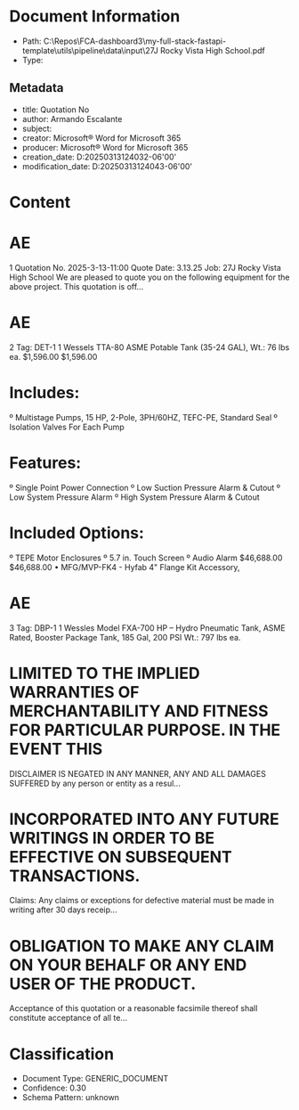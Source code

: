 # Document Information

- Path: C:\Repos\FCA-dashboard3\my-full-stack-fastapi-template\utils\pipeline\data\input\27J Rocky Vista High School.pdf
- Type: 

## Metadata

- title: Quotation No
- author: Armando Escalante
- subject: 
- creator: Microsoft® Word for Microsoft 365
- producer: Microsoft® Word for Microsoft 365
- creation_date: D:20250313124032-06'00'
- modification_date: D:20250313124043-06'00'

# Content

# AE

1
Quotation No.  2025-3-13-11:00
Quote Date: 3.13.25
Job: 27J Rocky Vista High School
We are pleased to quote you on the following equipment for the above project.  This quotation is off...

# AE

2
Tag: DET-1
1
Wessels TTA-80 ASME Potable Tank (35-24 GAL),     Wt.: 76 lbs
ea.
$1,596.00
$1,596.00

# Includes:

º Multistage Pumps, 15 HP, 2-Pole, 3PH/60HZ, TEFC-PE,
Standard Seal
º Isolation Valves For Each Pump

# Features:

º Single Point Power Connection
º Low Suction Pressure Alarm & Cutout
º Low System Pressure Alarm
º High System Pressure Alarm & Cutout

# Included Options:

º TEPE Motor Enclosures
º 5.7 in. Touch Screen
º Audio Alarm
$46,688.00
$46,688.00
•
MFG/MVP-FK4 - Hyfab 4" Flange Kit Accessory,

# AE

3
Tag: DBP-1
1
Wessles Model FXA-700 HP – Hydro Pneumatic Tank, ASME
Rated, Booster Package Tank, 185 Gal, 200 PSI   Wt.: 797 lbs ea.

# LIMITED TO THE IMPLIED WARRANTIES OF MERCHANTABILITY AND FITNESS FOR PARTICULAR PURPOSE. IN THE EVENT THIS

DISCLAIMER IS NEGATED IN ANY MANNER, ANY AND ALL DAMAGES SUFFERED by any person or entity as a resul...

# INCORPORATED INTO ANY FUTURE WRITINGS IN ORDER TO BE EFFECTIVE ON SUBSEQUENT TRANSACTIONS.

Claims: Any claims or exceptions for defective material must be made in writing after 30 days receip...

# OBLIGATION TO MAKE ANY CLAIM ON YOUR BEHALF OR ANY END USER OF THE PRODUCT.

Acceptance of this quotation or a reasonable facsimile thereof shall constitute acceptance of all te...


# Classification

- Document Type: GENERIC_DOCUMENT
- Confidence: 0.30
- Schema Pattern: unknown


